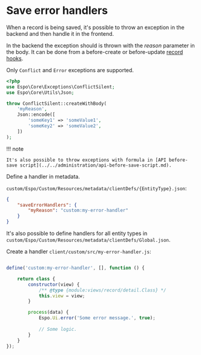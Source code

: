 # Save error handlers

When a record is being saved, it's possible to throw an exception in the backend and then handle it in the frontend.

In the backend the exception should is thrown with the *reason* parameter in the body. It can be done from a before-create or before-update [record hooks](../metadata/record-defs.md#beforereadhookclassnamelist).

Only `Conflict` and `Error` exceptions are supported.

```php
<?php
use Espo\Core\Exceptions\ConflictSilent;
use Espo\Core\Utils\Json;

throw ConflictSilent::createWithBody(
    'myReason',
    Json::encode([
        'someKey1' => 'someValue1',
        'someKey2' => 'someValue2',
    ])
);
```

!!! note

    It's also possible to throw exceptions with formula in [API before-save script](../../administration/api-before-save-script.md).

Define a handler in metadata.

`custom/Espo/Custom/Resources/metadata/clientDefs/{EntityType}.json`:

```json
{
    "saveErrorHandlers": {
        "myReason": "custom:my-error-handler"
    }
}
```

It's also possible to define handlers for all entity types in `custom/Espo/Custom/Resources/metadata/clientDefs/Global.json`.

Create a handler `client/custom/src/my-error-handler.js`:

```js

define('custom:my-error-handler', [], function () {

    return class {
        constructor(view) {
            /** @type {module:views/record/detail.Class} */
            this.view = view;
        }

        process(data) {
            Espo.Ui.error('Some error message.', true);
            
            // Some logic.
        }
    }
});
```
